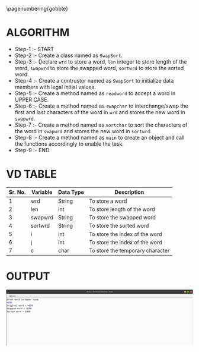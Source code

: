 \pagenumbering{gobble}

# ALGORITHM

- Step-1 :- START
- Step-2 :- Create a class named as `SwapSort`.
- Step-3 :- Declare `wrd` to store a word, `len` integer to store length of the word, `swapwrd` to store the swapped word, `sortwrd` to store the sorted word.
- Step-4 :- Create a contrustor named as `SwapSort` to initialize data members with legal initial values.
- Step-5 :- Create a method named as `readword` to accept a word in UPPER CASE.
- Step-6 :- Create a method named as `swapchar` to interchange/swap the first and last characters of the word in `wrd` and stores the new word in `swapwrd`.
- Step-7 :- Create a method named as `sortchar` to sort the characters of the word in `swapwrd` and stores the new word in `sortwrd`.
- Step-8 :- Create a method named as `main` to create an object and call the functions accordingly to enable the task.
- Step-9 :- END

# VD TABLE

| Sr. No. | Variable | Data Type | Description |
| --- | --- | --- | --- |
| 1 | wrd | String | To store a word |
| 2 | len | int | To store length of the word |
| 3 | swapwrd | String | To store the swapped word |
| 4 | sortwrd | String | To store the sorted word |
| 5 | i | int | To store the index of the word |
| 6 | j | int | To store the index of the word |
| 7 | c | char | To store the temporary character |

# OUTPUT


![](output.png)
